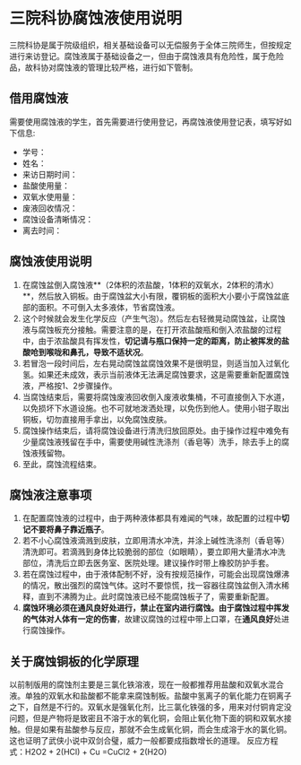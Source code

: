 # 三院科协腐蚀液使用说明
三院科协是属于院级组织，相关基础设备可以无偿服务于全体三院师生，但按规定进行来访登记。腐蚀液属于基础设备之一，但由于腐蚀液具有危险性，属于危险品，故科协对腐蚀液的管理比较严格，进行如下管制。
## 借用腐蚀液
需要使用腐蚀液的学生，首先需要进行使用登记，再腐蚀液使用登记表，填写好如下信息:
+ 学号：
+ 姓名：
+ 来访日期时间：
+ 盐酸使用量：
+ 双氧水使用量：
+ 废液回收情况：
+ 腐蚀设备清晰情况：
+ 离去时间：
## 腐蚀液使用说明
1. 在腐蚀盆倒入腐蚀液**（2体积的浓盐酸，1体积的双氧水，2体积的清水）**，然后放入铜板。由于腐蚀盆大小有限，覆铜板的面积大小要小于腐蚀盆底部的面积。不可倒入太多液体，节省腐蚀液。
2. 这个时候就会发生化学反应（产生气泡）。然后左右轻微晃动腐蚀盆，让腐蚀液与腐蚀板充分接触。需要注意的是，在打开浓盐酸瓶和倒入浓盐酸的过程中，由于浓盐酸具有挥发性，**切记请与瓶口保持一定的距离，防止被挥发的盐酸呛到喉咙和鼻孔，导致不适状况**。
3. 若冒泡一段时间后，左右晃动腐蚀盆腐蚀效果不是很明显，则适当加入过氧化氢。如果还未成效，表示当前液体无法满足腐蚀要求，这是需要重新配置腐蚀液，严格按1、2步骤操作。
4. 当腐蚀结束后，需要将腐蚀废液回收倒入废液收集桶，不可直接倒入下水道，以免损坏下水道设施。也不可就地泼洒处理，以免伤到他人。使用小钳子取出铜板，切勿直接用手拿出，以免腐蚀皮肤。
5. 腐蚀操作结束后，请将腐蚀设备进行清洗归放回原处。由于操作过程中难免有少量腐蚀液残留在手中，需要使用碱性洗涤剂（香皂等）洗手，除去手上的腐蚀液残留物。
6. 至此，腐蚀流程结束。
## 腐蚀液注意事项
1. 在配置腐蚀液的过程中，由于两种液体都具有难闻的气味，故配置的过程中**切记不要将鼻子靠近瓶子**。
2. 若不小心腐蚀液滴溅到皮肤，立即用清水冲洗，并涂上碱性洗涤剂（香皂等）清洗即可。若滴溅到身体比较脆弱的部位（如眼睛），要立即用大量清水冲洗部位，清洗后立即去医务室、医院处理。建议操作时带上橡胶防护手套。
3. 若在腐蚀过程中，由于液体配制不好，没有按规范操作，可能会出现腐蚀爆沸的情况，散出强烈的腐蚀气体。这时不要惊慌，找一容器往腐蚀盆倒入清水稀释，直到不沸腾为止。此时腐蚀液已经不能腐蚀板子了，需要重新配置。
4. **腐蚀环境必须在通风良好处进行，禁止在室内进行腐蚀。**由于腐蚀过程中**挥发的气体对人体有一定的伤害**，故建议腐蚀的过程中带上口罩，在**通风良好**处进行腐蚀操作。
## 关于腐蚀铜板的化学原理 
以前制版用的腐蚀剂主要是三氯化铁溶液，现在一般都推荐用盐酸和双氧水混合液。单独的双氧水和盐酸都不能拿来腐蚀制板。盐酸中氢离子的氧化能力在铜离子之下，自然是不行的。双氧水是强氧化剂，比三氯化铁强的多，用来对付铜肯定没问题，但是产物将是致密且不溶于水的氧化铜，会阻止氧化物下面的铜和双氧水接触。但是如果有盐酸参与反应，那就不会生成氧化铜，而会生成溶于水的氯化铜。这也证明了武侠小说中双剑合璧，威力一般都要成指数增长的道理。
反应方程式：H2O2 + 2(HCl) + Cu =CuCl2 + 2(H2O)
